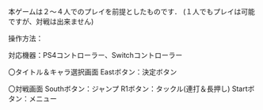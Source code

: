 本ゲームは２～４人でのプレイを前提としたものです．
(１人でもプレイは可能ですが、対戦は出来ません)

操作方法：

対応機器：PS4コントローラー、Switchコントローラー

〇タイトル＆キャラ選択画面
      Eastボタン：決定ボタン

〇対戦画面
      Southボタン：ジャンプ
      R1ボタン：タックル(連打＆長押し)
      Startボタン：メニュー

